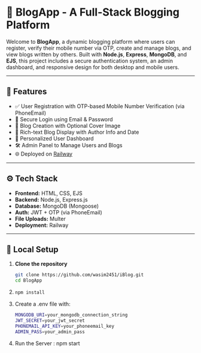 # 📝 BlogApp - A Full-Stack Blogging Platform

Welcome to **BlogApp**, a dynamic blogging platform where users can register, verify their mobile number via OTP, create and manage blogs, and view blogs written by others. Built with **Node.js**, **Express**, **MongoDB**, and **EJS**, this project includes a secure authentication system, an admin dashboard, and responsive design for both desktop and mobile users.

---

## 🚀 Features

- ✅ User Registration with OTP-based Mobile Number Verification (via PhoneEmail)
- 🔐 Secure Login using Email & Password
- 📸 Blog Creation with Optional Cover Image
- 🧾 Rich-text Blog Display with Author Info and Date
- 📂 Personalized User Dashboard
- 🛠️ Admin Panel to Manage Users and Blogs
- 🌐 Deployed on [Railway](https://iblog-dreams.up.railway.app/)

---

## ⚙️ Tech Stack

- **Frontend:** HTML, CSS, EJS
- **Backend:** Node.js, Express.js
- **Database:** MongoDB (Mongoose)
- **Auth:** JWT + OTP (via PhoneEmail)
- **File Uploads:** Multer
- **Deployment:** Railway

---


## 🧪 Local Setup

1. **Clone the repository**
   ```bash
   git clone https://github.com/wasim2451/iBlog.git
   cd BlogApp
2.  ```bash
    npm install
3. Create a .env file with:
   ```bash
   MONGODB_URI=your_mongodb_connection_string
   JWT_SECRET=your_jwt_secret
   PHONEMAIL_API_KEY=your_phoneemail_key
   ADMIN_PASS=your_admin_pass

4. Run the Server : npm start
